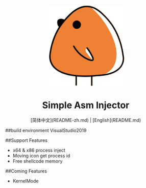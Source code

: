<div align="center">
<p>
    <img  src="logo.png" width="50%" syt height="50%">
</p>
<h1>Simple Asm Injector</h1>
[简体中文](README-zh.md) | [English](README.md) 
</div>

##build environment
VisualStudio2019

##Support Features
- x64 & x86 process inject
- Moving icon get process id
- Free shellcode memory

##Coming Features
- KernelMode
